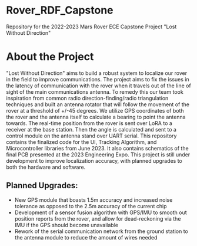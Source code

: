 # Rover_RDF_Capstone
Repository for the 2022-2023 Mars Rover ECE Capstone Project "Lost Without Direction"

# About the Project
"Lost Without Direction" aims to build a robust system to localize our rover in the field to improve communications. The project aims to fix the issues in the latency of communication with the rover when it travels out of the line of sight of the main communications antenna. To remedy this our team took inspiration from common radio direction-finding/radio triangulation techniques and built an antenna rotator that will follow the movement of the rover at a threshold of +/-45 degrees. We utilize GPS coordinates of both the rover and the antenna itself to calculate a bearing to point the antenna towards. The real-time position from the rover is sent over LoRA to a receiver at the base station. Then the angle is calculated and sent to a control module on the antenna stand over UART serial. This repository contains the finalized code for the UI, Tracking Algorithm, and Microcontroller libraries from June 2023. It also contains schematics of the final PCB presented at the 2023 Engineering Expo. This project is still under development to improve localization accuracy, with planned upgrades to both the hardware and software.

## Planned Upgrades:
- New GPS module that boasts 1.5m accuracy and increased noise tolerance as opposed to the 2.5m accuracy of the current chip
- Development of a sensor fusion algorithm with GPS/IMU to smooth out position reports from the rover, and allow for dead-reckoning via the IMU if the GPS should become unavailable
- Rework of the serial communication network from the ground station to the antenna module to reduce the amount of wires needed
